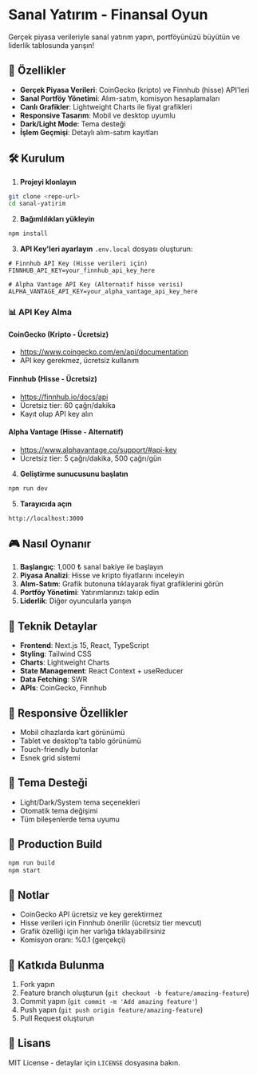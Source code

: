 # Sanal Yatırım - Finansal Oyun

Gerçek piyasa verileriyle sanal yatırım yapın, portföyünüzü büyütün ve liderlik tablosunda yarışın!

## 🚀 Özellikler

- **Gerçek Piyasa Verileri**: CoinGecko (kripto) ve Finnhub (hisse) API'leri
- **Sanal Portföy Yönetimi**: Alım-satım, komisyon hesaplamaları
- **Canlı Grafikler**: Lightweight Charts ile fiyat grafikleri
- **Responsive Tasarım**: Mobil ve desktop uyumlu
- **Dark/Light Mode**: Tema desteği
- **İşlem Geçmişi**: Detaylı alım-satım kayıtları

## 🛠️ Kurulum

1. **Projeyi klonlayın**
```bash
git clone <repo-url>
cd sanal-yatirim
```

2. **Bağımlılıkları yükleyin**
```bash
npm install
```

3. **API Key'leri ayarlayın**
`.env.local` dosyası oluşturun:

```env
# Finnhub API Key (Hisse verileri için)
FINNHUB_API_KEY=your_finnhub_api_key_here

# Alpha Vantage API Key (Alternatif hisse verisi)
ALPHA_VANTAGE_API_KEY=your_alpha_vantage_api_key_here
```

### 📊 API Key Alma

#### **CoinGecko (Kripto - Ücretsiz)**
- https://www.coingecko.com/en/api/documentation
- API key gerekmez, ücretsiz kullanım

#### **Finnhub (Hisse - Ücretsiz)**
- https://finnhub.io/docs/api
- Ücretsiz tier: 60 çağrı/dakika
- Kayıt olup API key alın

#### **Alpha Vantage (Hisse - Alternatif)**
- https://www.alphavantage.co/support/#api-key
- Ücretsiz tier: 5 çağrı/dakika, 500 çağrı/gün

4. **Geliştirme sunucusunu başlatın**
```bash
npm run dev
```

5. **Tarayıcıda açın**
```
http://localhost:3000
```

## 🎮 Nasıl Oynanır

1. **Başlangıç**: 1,000 ₺ sanal bakiye ile başlayın
2. **Piyasa Analizi**: Hisse ve kripto fiyatlarını inceleyin
3. **Alım-Satım**: Grafik butonuna tıklayarak fiyat grafiklerini görün
4. **Portföy Yönetimi**: Yatırımlarınızı takip edin
5. **Liderlik**: Diğer oyuncularla yarışın

## 🔧 Teknik Detaylar

- **Frontend**: Next.js 15, React, TypeScript
- **Styling**: Tailwind CSS
- **Charts**: Lightweight Charts
- **State Management**: React Context + useReducer
- **Data Fetching**: SWR
- **APIs**: CoinGecko, Finnhub

## 📱 Responsive Özellikler

- Mobil cihazlarda kart görünümü
- Tablet ve desktop'ta tablo görünümü
- Touch-friendly butonlar
- Esnek grid sistemi

## 🌙 Tema Desteği

- Light/Dark/System tema seçenekleri
- Otomatik tema değişimi
- Tüm bileşenlerde tema uyumu

## 🚀 Production Build

```bash
npm run build
npm start
```

## 📝 Notlar

- CoinGecko API ücretsiz ve key gerektirmez
- Hisse verileri için Finnhub önerilir (ücretsiz tier mevcut)
- Grafik özelliği için her varlığa tıklayabilirsiniz
- Komisyon oranı: %0.1 (gerçekçi)

## 🤝 Katkıda Bulunma

1. Fork yapın
2. Feature branch oluşturun (`git checkout -b feature/amazing-feature`)
3. Commit yapın (`git commit -m 'Add amazing feature'`)
4. Push yapın (`git push origin feature/amazing-feature`)
5. Pull Request oluşturun

## 📄 Lisans

MIT License - detaylar için `LICENSE` dosyasına bakın.
